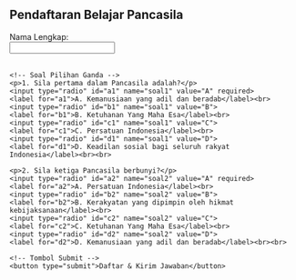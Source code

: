 <!DOCTYPE html>
<html lang="id">
<head>
  <meta charset="UTF-8">
  <title>Pendaftaran Belajar Pancasila</title>
</head>
<body>
  <h2>Pendaftaran Belajar Pancasila</h2>

  <form action="https://formspree.io/f/yourformid" method="POST">
    <!-- Input Nama -->
    <label for="nama">Nama Lengkap:</label><br>
    <input type="text" id="nama" name="nama" required><br><br>

    <!-- Soal Pilihan Ganda -->
    <p>1. Sila pertama dalam Pancasila adalah?</p>
    <input type="radio" id="a1" name="soal1" value="A" required>
    <label for="a1">A. Kemanusiaan yang adil dan beradab</label><br>
    <input type="radio" id="b1" name="soal1" value="B">
    <label for="b1">B. Ketuhanan Yang Maha Esa</label><br>
    <input type="radio" id="c1" name="soal1" value="C">
    <label for="c1">C. Persatuan Indonesia</label><br>
    <input type="radio" id="d1" name="soal1" value="D">
    <label for="d1">D. Keadilan sosial bagi seluruh rakyat Indonesia</label><br><br>

    <p>2. Sila ketiga Pancasila berbunyi?</p>
    <input type="radio" id="a2" name="soal2" value="A" required>
    <label for="a2">A. Persatuan Indonesia</label><br>
    <input type="radio" id="b2" name="soal2" value="B">
    <label for="b2">B. Kerakyatan yang dipimpin oleh hikmat kebijaksanaan</label><br>
    <input type="radio" id="c2" name="soal2" value="C">
    <label for="c2">C. Ketuhanan Yang Maha Esa</label><br>
    <input type="radio" id="d2" name="soal2" value="D">
    <label for="d2">D. Kemanusiaan yang adil dan beradab</label><br><br>

    <!-- Tombol Submit -->
    <button type="submit">Daftar & Kirim Jawaban</button>
  </form>
</body>
</html>
